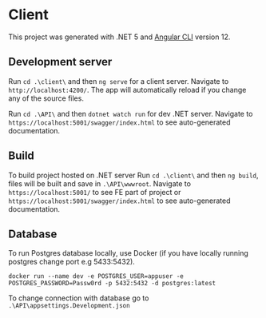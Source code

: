 # Client

This project was generated with .NET 5 and  [Angular CLI](https://github.com/angular/angular-cli) version 12.

## Development server

Run `cd .\client\` and then `ng serve` for a client server. Navigate to `http://localhost:4200/`. 
The app will automatically reload if you change any of the source files.

Run `cd .\API\` and then `dotnet watch run` for dev .NET server. 
Navigate to `https://localhost:5001/swagger/index.html` to see auto-generated documentation.

## Build

To build project hosted on .NET server 
Run `cd .\client\` and then `ng build`, files will be built and save in `.\API\wwwroot`. 
Navigate to `https://localhost:5001/` to see FE part of project or `https://localhost:5001/swagger/index.html` to see auto-generated documentation.

## Database

To run Postgres database locally, use Docker (if you have locally running postgres change port e.g 5433:5432).

`docker run --name dev -e POSTGRES_USER=appuser -e POSTGRES_PASSWORD=Passw0rd -p 5432:5432 -d postgres:latest`

To change connection with database go to `.\API\appsettings.Development.json`

